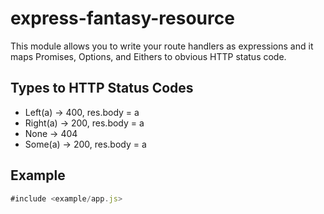 express-fantasy-resource
=========================

This module allows you to write your route handlers as expressions
and it maps Promises, Options, and Eithers to obvious HTTP status code.

Types to HTTP Status Codes
---------------------------

* Left(a) -> 400, res.body = a
* Right(a) -> 200, res.body = a
* None -> 404
* Some(a) -> 200, res.body = a


Example
--------

```js
#include <example/app.js>
```
